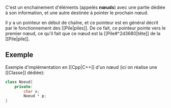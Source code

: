 C'est un enchainement d'éléments (appelés **nœuds**) avec une partie dédiée à son information, et une autre destinée à pointer le prochain nœud.

Il y a un pointeur en début de chaîne, et ce pointeur est en général décrit par le fonctionnement des [[Pile|piles]].
De ce fait, ce pointeur pointe vers le premier nœud, ce qu'il fait que ce nœud est la [[Pile#^2d3680|tête]] de la [[Pile|pile]].
## Exemple
Exemple d'implémentation en [[Cpp|C++]] d'un nœud (ici on réalise une [[Classe]] dédiée):

```cpp
class Noeud{
	private:
		char x;
		Noeud * p;
}
```
